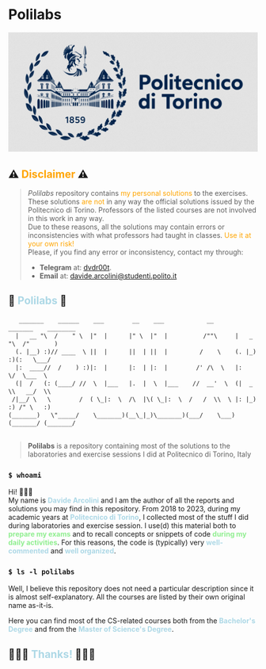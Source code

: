 # Polilabs

![Logo](PoliTo.png)

## ⚠️ <span style="color:orange">Disclaimer</span> ⚠️

> *Polilabs* repository contains <span style="color:orange">my personal solutions</span> to the exercises. These solutions <span style="color:orange">are not</span> in any way the official solutions issued by the Politecnico di Torino. Professors of the listed courses are not involved in this work in any way.
\
Due to these reasons, all the solutions may contain errors or inconsistencies with what professors had taught in classes. <span style="color:orange">Use it at your own risk!</span>
\
> Please, if you find any error or inconsistency, contact my through: 
> - **Telegram** at: [dvdr00t](https://t.me/dvdr00t).
> - **Email** at: <davide.arcolini@studenti.polito.it>

## 👾 <span style="color:lightblue">Polilabs</span> 👾
```
   _______    ______    ___        __    ___            __       _______    ________  
  |   __ "\  /    " \  |"  |      |" \  |"  |          /""\     |   _  "\  /"       ) 
  (. |__) :)// ____  \ ||  |      ||  | ||  |         /    \    (. |_)  :)(:   \___/  
  |:  ____//  /    ) :)|:  |      |:  | |:  |        /' /\  \   |:     \/  \___  \    
  (|  /   (: (____/ //  \  |___   |.  |  \  |___    //  __'  \  (|  _  \\   __/  \\   
 /|__/ \   \        /  ( \_|:  \  /\  |\( \_|:  \  /   /  \\  \ |: |_)  :) /" \   :)  
(_______)   \"_____/    \_______)(__\_|_)\_______)(___/    \___)(_______/ (_______/   
                                                                                      
```


> **Polilabs** is a repository containing most of the solutions to the laboratories and exercise sessions I did at Politecnico di Torino, Italy



### `$ whoami`
Hi! 🧙🏼‍♂️ 
\
My name is **<span style="color:lightblue">Davide Arcolini</span>** and I am the author of all the reports and solutions you may find in this repository. From 2018 to 2023, during my academic years at **<span style="color:lightblue">Politecnico di Torino</span>**, I collected most of the stuff I did during laboratories and exercise session.
I use(d) this material both to **<span style="color:lightgreen">prepare my exams</span>** and to recall concepts or snippets of code **<span style="color:lightgreen">during my daily activities</span>**. For this reasons, the code is (typically) very **<span style="color:lightblue">well-commented</span>** and **<span style="color:lightblue">well organized</span>**. 

### `$ ls -l polilabs`
Well, I believe this repository does not need a particular description since it is almost self-explanatory. All the courses are listed by their own original name as-it-is.

Here you can find most of the CS-related courses both from the **<span style="color:lightblue">Bachelor's Degree</span>** and from the **<span style="color:lightblue">Master of Science's Degree</span>**.


## 🧙🏼‍♂️ <span style="color:lightblue">Thanks!</span> 🧙🏼‍♂️
